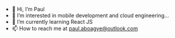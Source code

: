 - 👋 Hi, I’m Paul 
- 👀 I’m interested in mobile development and cloud engineering...
- 🌱 I’m currently learning React JS
- 📫 How to reach me at paul.aboagye@outlook.com

<!---
mayor-creator/mayor-creator is a ✨ special ✨ repository because its `README.md` (this file) appears on your GitHub profile.
You can click the Preview link to take a look at your changes.
--->
